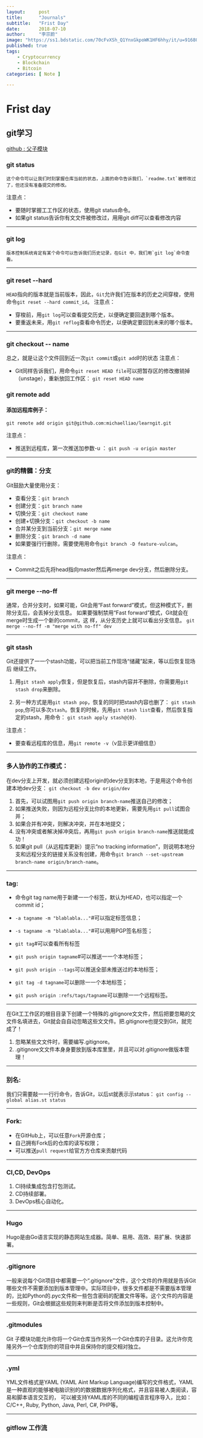 ```yaml
---
layout:     post
title:      "Journals"
subtitle:   "Frist Day"
date:       2018-07-10
author:     "李宗蔚"
image: "https://ss1.bdstatic.com/70cFvXSh_Q1YnxGkpoWK1HF6hhy/it/u=916808862,271937797&fm=27&gp=0.jpg"
published: true
tags:
    - Cryptocurrency
    - Blockchain
    - Bitcoin
categories: [ Note ]

---
```

<!-- 上面的categories还有tips，tech，life，note -->
Frist day
=
git学习
-

[github : 父子模块](https://github.com/MiKane200/fatherRepository)


### git status
    这个命令可以让我们时刻掌握仓库当前的状态，上⾯的命令告诉我们，`readme.txt`被修改过了，但还没有准备提交的修改。
注意点：
* 要随时掌握⼯工作区的状态，使⽤git status命令。 
* 如果git status告诉你有⽂文件被修改过，⽤用git diff可以查看修改内容

-------------------------------------------

### git log
    版本控制系统肯定有某个命令可以告诉我们历史记录，在Git 中，我们用`git log`命令查看。

-------------------------------------------
### git reset --hard
`HEAD`指向的版本就是当前版本，因此，`Git`允许我们在版本的历史之间穿梭，使用命令`git reset --hard commit_id`。
注意点：
* 穿梭前，⽤`git log`可以查看提交历史，以便确定要回退到哪个版本。 
* 要重返未来，⽤`git reflog`查看命令历史，以便确定要回到未来的哪个版本。

-------------------------------------------
### git checkout -- name 
总之，就是让这个文件回到近一次`git commit`或`git add`时的状态
注意点：
* Git同样告诉我们，⽤命令`git reset HEAD file`可以把暂存区的修改撤销掉（unstage），重新放回工作区：  `git reset HEAD name`

### git remote add
#### 添加远程库例子：
`git remote add origin git@github.com:michaelliao/learngit.git`

注意点：
* 推送到远程库，第一次推送加参数-u  ： `git push -u origin master`

-------------------------------------------

### git的精髓：分支
Git⿎励⼤量使⽤分⽀： 
* 查看分⽀：`git branch `
* 创建分⽀：`git branch name `
* 切换分⽀：`git checkout name`
* 创建+切换分⽀：`git checkout -b name `
* 合并某分⽀到当前分⽀：`git merge name `
* 删除分⽀：`git branch -d name`
* 如果要强⾏行删除，需要使⽤用命令`git branch -D feature-vulcan`。

注意点：
* Commit之后先将head指向master然后再merge dev分支，然后删除分支。

-------------------------------------------
### git merge --no-ff

通常，合并分⽀时，如果可能，Git会⽤“Fast forward”模式，但这种模式下，删除分⽀后，会丢掉分⽀信息。 如果要强制禁⽤“Fast forward”模式，Git就会在merge时⽣成⼀个新的commit，这 样，从分⽀历史上就可以看出分⽀信息。
`git merge --no-ff -m "merge with no-ff" dev`

-------------------------------------------

### git stash
Git还提供了⼀一个stash功能，可以把当前工作现场“储藏”起来，等以后恢复现场后 继续⼯作。

1. 用`git stash apply`恢复，但是恢复后，stash内容并不删除，你需要用`git stash drop`来删除。

2. 另一种方式是用`git stash pop`，恢复的同时把stash内容也删了： `git stash pop`,你可以多次`stash`。恢复的时候，先⽤`git stash list`查看，然后恢复指定的stash，⽤命令： `git stash apply stash@{0}`.

注意点：
* 要查看远程库的信息，用`git remote -v`（v显示更详细信息）

-------------------------------------------

### 多人协作的工作模式： 
在dev分支上开发，就必须创建远程origin的dev分支到本地，于是用这个命令创建本地dev分支： `git checkout -b dev origin/dev`
1. 首先，可以试图⽤`git push origin branch-name`推送⾃己的修改； 
2. 如果推送失败，则因为远程分⽀比你的本地更新，需要先用`git pull`试图合并； 
3. 如果合并有冲突，则解决冲突，并在本地提交； 
4. 没有冲突或者解决掉冲突后，再用`git push origin branch-name`推送就能成功！
5. 如果git pull（从远程库更新）提示“no tracking information”，则说明本地分支和远程分支的链接关系没有创建，⽤命令`git branch --set-upstream branch-name origin/branch-name`。 

-------------------------------------------

### tag:
* 命令git tag name用于新建⼀一个标签，默认为HEAD，也可以指定一个commit id；
* `-a tagname -m "blablabla..."`#可以指定标签信息； 
* `-s tagname -m "blablabla..."`#可以⽤用PGP签名标签； 
* `git tag`#可以查看所有标签

* `git push origin tagname`#可以推送⼀一个本地标签；
* `git push origin --tags`可以推送全部未推送过的本地标签； 
* `git tag -d tagname`可以删除⼀一个本地标签； 
* `git push origin :refs/tags/tagname`可以删除⼀一个远程标签。

-------------------------------------------

在Git⼯工作区的根⽬目录下创建⼀个特殊的.gitignore⽂文件，然后把要忽略的⽂文件名填进去，Git就会⾃自动忽略这些⽂文件。把.gitignore也提交到Git，就完成了！
1. 忽略某些⽂文件时，需要编写.gitignore。 
2. .gitignore⽂文件本⾝身要放到版本库⾥里，并且可以对.gitignore做版本管理！

-------------------------------------------

### 别名:
我们只需要敲⼀一⾏行命令，告诉Git，以后st就表⽰示status： 
 `git config --global alias.st status`

-------------------------------------------

### Fork:
* 在GitHub上，可以任意`Fork`开源仓库；
* ⾃己拥有Fork后的仓库的读写权限；
* 可以推送`pull request`给官⽅方仓库来贡献代码

-------------------------------------------

###	CI,CD, DevOps
1. CI持续集成包含打包测试。
2. CD持续部署。
3. DevOps核心自动化。

-------------------------------------------

### Hugo
Hugo是由Go语言实现的静态网站生成器。简单、易用、高效、易扩展、快速部署。

-------------------------------------------

### .gitignore
一般来说每个Git项目中都需要一个“.gitignore”文件，这个文件的作用就是告诉Git哪些文件不需要添加到版本管理中。实际项目中，很多文件都是不需要版本管理的，比如Python的.pyc文件和一些包含密码的配置文件等等。这个文件的内容是一些规则，Git会根据这些规则来判断是否将文件添加到版本控制中。

-------------------------------------------

### .gitmodules
Git 子模块功能允许你将一个Git仓库当作另外一个Git仓库的子目录。这允许你克隆另外一个仓库到你的项目中并且保持你的提交相对独立。

-------------------------------------------

### .yml
YML文件格式是YAML (YAML Aint Markup Language)编写的文件格式，YAML是一种直观的能够被电脑识别的的数据数据序列化格式，并且容易被人类阅读，容易和脚本语言交互的，
可以被支持YAML库的不同的编程语言程序导入，比如： C/C++, Ruby, Python, Java, Perl, C#, PHP等。

-------------------------------------------

### gitflow 工作流